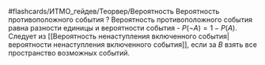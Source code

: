 #flashcards/ИТМО_гейдев/Теорвер/Вероятность
Вероятность противоположного события
?
Вероятность противоположного события равна разности единицы и вероятности события - $P(\lnot A) = 1 - P(A)$.
Следует из [[Вероятность ненаступления включенного события|вероятности ненаступления включенного события]], если за $B$ взять все пространство возможных событий.
